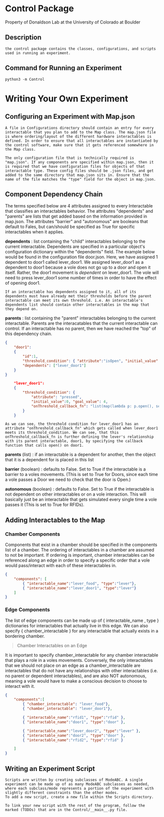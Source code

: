 # Control Package

Property of Donaldson Lab at the University of Colorado at Boulder

## Description

    the control package contains the classes, configurations, and scripts used in running an experiment.  

## Command for Running an Experiment

`python3 -m Control`

# Writing Your Own Experiment

## Configuring an Experiment with Map.json

    A file in Configurations directory should contain an entry for every interactable that you plan to add to the Map class. The map.json file is where ordering/layout of the different hardware interactables is defined. In order to ensure that all interactables are instantiated by the control software, make sure that it gets referenced somewhere in the Map class. 

    The only configuration file that is technically required is "map.json". If any components are specified within map.json, then it is required that we have configuration files for objects of that interactable type. These config files should be .json files, and get added to the same directory that map.json sits in. Ensure that the name of the file matches the "type" field for the object in map.json.

## Component Dependency Chain

The terms specified below are 4 attributes assigned to every Interactable that classifies an interactables behavior. The attributes "dependents" and "parents" are lists that get added based on the information provided in map.json. The attributes "barrier" and "autonomous" are booleans that default to Fales, but can/should be specified as True for specific interactables when it applies.

**dependents**
: list containing the "child" interactables belonging to the current interactable. Dependents are specified in a particular object's configuration dictionary within the "dependents" field. The example below would be found in the configuration file door.json. Here, we have assigned 1 dependent to door1 called lever_door1. We assigned lever_door1 as a dependent to door1 because a vole does not go up to a door and open it itself. Rather, the door1 movement is *dependent* on lever_door1. The vole will need to press lever_door1 some number of times in order to have the effect of opening door1.

    If an interactable has dependents assigned to it, all of its dependents must have already met their thresholds before the parent interactable can meet its own threshold. i.e. An interactable's dependents list should contain other interactables in the map that they depend on. 

**parents** 
: list containing the "parent" interactables belonging to the current interactable. Parents are the interacatables that the current interactable can control. If an interactable has no parent, then we have reached the "top" of this dependency chain. 

~~~json 
{
    "door1": 
    {
        "id":1, 
        "threshold_condition": { "attribute":"isOpen", "initial_value": null, "goal_value": true },
        "dependents": ["lever_door1"] 
    } 
}
~~~

~~~json 
    "lever_door1": 
    {
        "threshold_condition": { 
            "attribute": "pressed", 
            "initial_value":0, "goal_value": 4,
            "onThreshold_callback_fn": "list(map(lambda p: p.open(), self.parents))"
        }    
    }
~~~

    As we can see, the threshold condition for lever_door1 has an attribute "onThreshold_callback_fn" which gets called when lever_door1 meets its threshold_condition. We can see, that this onThreshold_callback_fn is further defining the lever's relationship with its parent interactable, door1, by specifying the callback function that calls open() on door1. 


**parents** (list)
: if an interactable is a dependent for another, then the object that it is a dependent for is placed in this list

**barrier** (boolean)
: defaults to False. Set to True if the interactable is a barrier to a voles movements. (This is set to True for Doors, since each time a vole passes a Door we need to check that the door is Open.)

**autonomous** (boolean)
: defaults to False. Set to True if the interactable is not dependent on other interactables or on a vole interaction. This will basically just be an interactable that gets simulated every single time a vole passes it (This is set to True for RFIDs). 


## Adding Interactables to the Map 

### Chamber Components 

Components that exist in a chamber should be specified in the components list of a chamber. The ordering of interactables in a chamber are assumed to not be important. If ordering is important, chamber interactables can be referenced along an edge in order to specify a specific order that a vole would pass/interact with each of these interactables in. 

~~~json
{
    "components": [
        { "interactable_name":"lever_food", "type":"lever"},
        { "interactable_name":"lever_door1", "type":"lever"}
    ] 
}
~~~


### Edge Components

The list of edge components can be made up of { interactable_name , type } dictionaries for interactables that actually live in this edge. We can also specify { chamber_interactable } for any interactable that actually exists in a bordering chamber. 

> Chamber Interactables on an Edge 

It is important to specify chamber_interactable for any chamber interactable that plays a role in a voles movements. Conversely, the only interactables that we should not place on an edge as a chamber_interactable are interactables that do not have any relationships with other interactables (i.e. no parent or dependent interactables), and are also NOT autonomous, meaning a vole would have to make a conscious decision to choose to interact with it.

~~~json 
{
    "components":[
        { "chamber_interactable": "lever_food"},
        { "chamber_interactable": "lever_door1"},

        { "interactable_name":"rfid1", "type":"rfid" }, 
        { "interactable_name":"door1", "type":"door" },

        { "interactable_name":"lever_door2", "type":"lever" }, 
        { "interactable_name":"door2", "type":"door" },
        { "interactable_name":"rfid2", "type":"rfid" }

    ]
} 
~~~


## Writing an Experiment Script

    Scripts are written by creating subclasses of ModeABC. A single experiment can be made up of as many ModeABC subclasses as needed, where each subclass/mode represents a portion of the experiment with slightly different constraints than the other modes. 
    To add a new script, create a new file within the Scripts directory. 

    To link your new script with the rest of the program, follow the marked (TODOs) that are in the Control/__main__.py file.